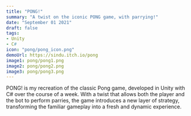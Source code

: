 ```yaml
---
title: "PONG!"
summary: "A twist on the iconic PONG game, with parrying!"
date: "September 01 2021"
draft: false
tags:
- Unity
- C#
icon: "pong/pong_icon.png"
demoUrl: https://sindu.itch.io/pong
image1: pong/pong1.png
image2: pong/pong2.png
image3: pong/pong3.png
---
```


PONG! is my recreation of the classic Pong game, developed in Unity with C# over the course of a week. With a twist that allows both the player and the bot to perform parries, the game introduces a new layer of strategy, transforming the familiar gameplay into a fresh and dynamic experience.